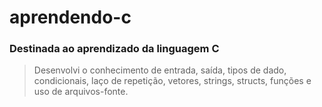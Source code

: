 # aprendendo-c
### Destinada ao aprendizado da linguagem C
> Desenvolvi o conhecimento de entrada, saída, tipos de dado, condicionais,
laço de repetição, vetores, strings, structs, funções e uso de arquivos-fonte.
